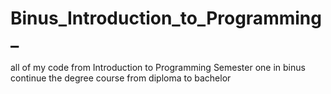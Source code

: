 # Binus_Introduction_to_Programming_
all of my code from Introduction to Programming Semester one in binus continue the degree course from diploma to bachelor

